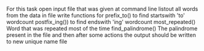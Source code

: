 For this task open input file that was given at command line
listout all words from the data in file
write functions for prefix_to() to find startswith 'to' wordcount
postfix_ing()) to find endswith 'ing' wordcount
most_repeated() Word that was repeated most of the time
find_palindrome() The palindrome present in the file
and then after some actions the output should be written to new unique name file 